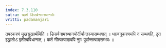 ```yaml
---
index: 7.3.110
sutra: ऋतो ङिसर्वनामस्थानयोः
vritti: padamanjari
---
```


 तपरकरणं मुखसुखार्थमिति । ङिसर्वनामस्थानयोर्दीर्घान्तस्यासम्भवात् । धात्वनुकरणमपि न सम्भवति, ठृत इद्धातोःऽ इतीत्वविधानात् । कर्त णीत्यत्यादावपि नुमः पूर्वान्तत्वादसम्भवः ॥